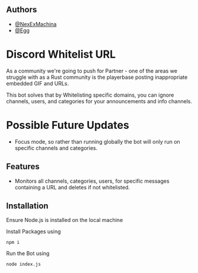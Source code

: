
## Authors

- [@NexExMachina](https://github.com/NexExMachina/)
- [@Egg]()


# Discord Whitelist URL

As a community we're going to push for Partner - one of the areas we struggle with as a Rust community is the playerbase posting inappropriate embedded GIF and URLs.

This bot solves that by Whitelisting specific domains, you can ignore channels, users, and categories for your announcements and info channels.

# Possible Future Updates

- Focus mode, so rather than running globally the bot will only run on specific channels and categories.

## Features

- Monitors all channels, categories, users, for specific messages containing a URL and deletes if not whitelisted.





## Installation

Ensure Node.js is installed on the local machine

Install Packages using
```
npm i
```
Run the Bot using
```
node index.js
```
